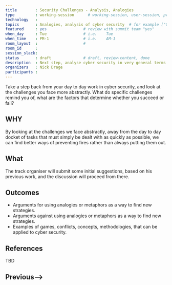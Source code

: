 ```yaml
---
title        : Security Challenges - Analysis, Analogies
type         : working-session      # working-session, user-session, product-session
technology   :
topics       : Analogies, analysis of cyber security  # for example ["GDPR"]
featured     : yes                # review with summit team "yes"
when_day     : Tue                # i.e.    Tue
when_time    : PM-1               # i.e.    AM-1
room_layout  :                    #
room_id      :
session_slack: 
status       : draft              # draft, review-content, done
description  : Next step, analyse cyber security in very general terms
organizers   : Nick Drage
participants :
---
```


Take a step back from your day to day work in cyber security, and look at the challenges you face more abstractly. What do specific challenges remind you of, what are the factors that determine whether you succeed or fail?

## WHY

By looking at the challenges we face abstractly, away from the day to day docket of tasks that must simply be dealt with as quickly as possible, we can find better ways of preventing fires rather than always putting them out.

## What

The track organiser will submit some initial suggestions, based on his previous work, and the discussion will proceed from there.

## Outcomes

* Arguments for using analogies or metaphors as a way to find new strategies.
* Arguments against using analogies or metaphors as a way to find new strategies.
* Examples of games, conflicts, concepts, methodologies, that can be applied to cyber security.

## References

TBD

## Previous-->
